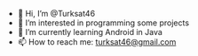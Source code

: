 - 👋 Hi, I’m @Turksat46
- 👀 I’m interested in programming some projects
- 🌱 I’m currently learning Android in Java
- 📫 How to reach me: turksat46@gmail.com

<!---
Turksat46/Turksat46 is a ✨ special ✨ repository because its `README.md` (this file) appears on your GitHub profile.
You can click the Preview link to take a look at your changes.
--->
